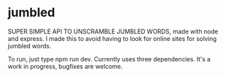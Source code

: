 # jumbled
SUPER SIMPLE API TO UNSCRAMBLE JUMBLED WORDS, made with node and express.
I made this to avoid having to look for online sites for solving jumbled words.

To run, just type npm run dev.
Currently uses three dependencies.
It's a work in progress, bugfixes are welcome.
